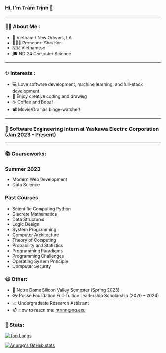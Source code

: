 ### Hi, I'm Trâm Trịnh 👋

---
### :woman_technologist: About Me :
- 🏡 Vietnam / New Orleans, LA
- 🙋🏻‍♀️ Pronouns: She/Her
- 🇻🇳 Vietnamese
- 🎓 ND'24 Computer Science

---
### ✨ Interests :
- 💻 Love software development, machine learning, and full-stack development
- 🎨 Enjoy creative coding and drawing
- ☕ Coffee and Boba!
- 📽 Movie/Dramas binge-watcher!

---
### 💁 Software Engineering Intern at Yaskawa Electric Corporation (Jan 2023 - Present)

---
### 📚 Courseworks:
### Summer 2023
- Modern Web Development
- Data Science

### Past Courses
- Scientific Computing Python
- Discrete Mathematics
- Data Structures
- Logic Design
- System Programming
- Computer Architecture
- Theory of Computing
- Probability and Statistics
- Programming Paradigms
- Programming Challenges
- Operating System Principle
- Computer Security

### 😄 Other:
- 🌱 Notre Dame Silicon Valley Semester (Spring 2023)
- 👓 Posse Foundation Full-Tuition Leadership Scholarship (2020 – 2024)
- 📈 Undergraduate Research Assistant
- 📫 How to reach me: htrinh@nd.edu


### 💪 Stats:
[![Top Langs](https://github-readme-stats.vercel.app/api/top-langs/?username=tram-tr&size_weight=0.5&count_weight=0.5)](https://github.com/anuraghazra/github-readme-stats)

[![Anurag's GitHub stats](https://github-readme-stats.vercel.app/api?username=tram-tr)](https://github.com/anuraghazra/github-readme-stats)

<!--
**tram-tr/tram-tr** is a ✨ _special_ ✨ repository because its `README.md` (this file) appears on your GitHub profile.

Here are some ideas to get you started:

- 🔭 I’m currently working on ...
- 🌱 I’m currently learning ...
- 👯 I’m looking to collaborate on ...
- 🤔 I’m looking for help with ...
- 💬 Ask me about ...
- 📫 How to reach me: ...
- 😄 Pronouns: ...
- ⚡ Fun fact: ...
-->
